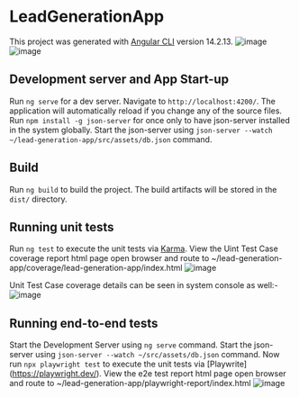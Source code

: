 # LeadGenerationApp

This project was generated with [Angular CLI](https://github.com/angular/angular-cli) version 14.2.13.
![image](https://github.com/user-attachments/assets/7f54a06b-b8af-4cbe-ae27-158ea6de0746)
![image](https://github.com/user-attachments/assets/9e2788e1-2bc2-405a-903d-dae0af2109d8)

## Development server and App Start-up

Run `ng serve` for a dev server. Navigate to `http://localhost:4200/`. The application will automatically reload if you change any of the source files.
Run `npm install -g json-server` for once only to have json-server installed in the system globally.
Start the json-server using `json-server --watch ~/lead-generation-app/src/assets/db.json` command.

## Build

Run `ng build` to build the project. The build artifacts will be stored in the `dist/` directory.

## Running unit tests

Run `ng test` to execute the unit tests via [Karma](https://karma-runner.github.io).
View the Uint Test Case coverage report html page open browser and route to ~/lead-generation-app/coverage/lead-generation-app/index.html
![image](https://github.com/user-attachments/assets/89f47790-5386-44f7-9b9e-b64563d54195)

Unit Test Case coverage details can be seen in system console as well:-
![image](https://github.com/user-attachments/assets/b72e5f93-4b9d-4f5a-a6b2-43817b94b8f7)
 

## Running end-to-end tests
Start the Development Server using `ng serve` command.
Start the json-server using `json-server --watch ~/src/assets/db.json` command.
Now run `npx playwright test` to execute the unit tests via [Playwrite] (https://playwright.dev/).
View the e2e test report html page open browser and route to ~/lead-generation-app/playwright-report/index.html
![image](https://github.com/user-attachments/assets/88379387-2cc5-48e4-8c25-6e18215421e0)

